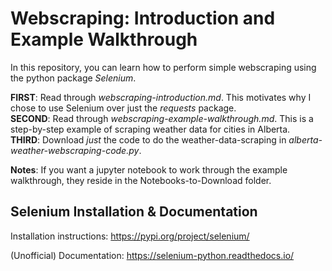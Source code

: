 # Webscraping: Introduction and Example Walkthrough

In this repository, you can learn how to perform simple webscraping using the python package _Selenium_.

**FIRST**: Read through _webscraping-introduction.md_. This motivates why I chose to use Selenium over just the _requests_ package.   
**SECOND**: Read through _webscraping-example-walkthrough.md_. This is a step-by-step example of scraping weather data for cities in Alberta.  
**THIRD**: Download _just_ the code to do the weather-data-scraping in _alberta-weather-webscraping-code.py_.  

**Notes**: If you want a jupyter notebook to work through the example walkthrough, they reside in the Notebooks-to-Download folder.

## Selenium Installation & Documentation

Installation instructions: https://pypi.org/project/selenium/

(Unofficial) Documentation: https://selenium-python.readthedocs.io/
